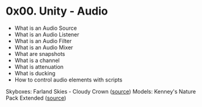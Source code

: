 # 0x00. Unity - Audio

- What is an Audio Source
- What is an Audio Listener
- What is an Audio Filter
- What is an Audio Mixer
- What are snapshots
- What is a channel
- What is attenuation
- What is ducking
- How to control audio elements with scripts


Skyboxes: Farland Skies - Cloudy Crown ([source](https://assetstore.unity.com/packages/2d/textures-materials/sky/farland-skies-cloudy-crown-60004))
Models: Kenney's Nature Pack Extended ([source](https://kenney.nl/assets/nature-pack-extended))